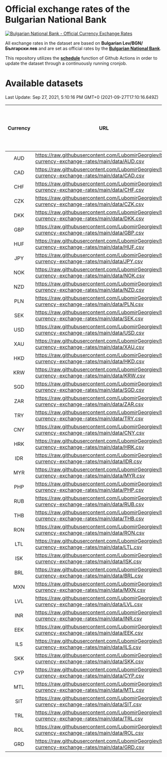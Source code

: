 # Official exchange rates of the Bulgarian National Bank

[![Bulgarian National Bank - Official Currency Exchange Rates](https://github.com/LubomirGeorgiev/bnb-currency-exchange-rates/actions/workflows/update-rates.yml/badge.svg?branch=main)](https://github.com/LubomirGeorgiev/bnb-currency-exchange-rates/actions/workflows/update-rates.yml)

All exchange rates in the dataset are based on **Bulgarian Lev/BGN/Български лев** and are set as official rates by the [**Bulgarian National Bank**](https://www.bnb.bg/Statistics/StExternalSector/StExchangeRates/StERForeignCurrencies/index.htm?toLang=_EN).

This repository utilizes the [**schedule**](https://docs.github.com/en/actions/reference/events-that-trigger-workflows) function of Github Actions in order to update the dataset through a continuously running cronjob.

# Available datasets

<!-- START LINKS (DO NOT EVER FU*ING DELETE THIS COMMENT FOR THE LOVE OF YOUR LIFE!!! IF YOU ARE CURIOS HOW IT WORKS, YOU CAN HAVE A LOOK AT ./src/updateReadme.ts) -->

Last Update: Sep 27, 2021, 5:10:16 PM GMT+0 (2021-09-27T17:10:16.649Z)

| Currency | URL                                                                                             | Number of records | Number of missing days that were filled in |
| :------: | ----------------------------------------------------------------------------------------------- | :---------------: | :----------------------------------------: |
|   AUD    | https://raw.githubusercontent.com/LubomirGeorgiev/bnb-currency-exchange-rates/main/data/AUD.csv |       8027        |                    2474                    |
|   CAD    | https://raw.githubusercontent.com/LubomirGeorgiev/bnb-currency-exchange-rates/main/data/CAD.csv |       8027        |                    2474                    |
|   CHF    | https://raw.githubusercontent.com/LubomirGeorgiev/bnb-currency-exchange-rates/main/data/CHF.csv |       8027        |                    2474                    |
|   CZK    | https://raw.githubusercontent.com/LubomirGeorgiev/bnb-currency-exchange-rates/main/data/CZK.csv |       8027        |                    2474                    |
|   DKK    | https://raw.githubusercontent.com/LubomirGeorgiev/bnb-currency-exchange-rates/main/data/DKK.csv |       8027        |                    2474                    |
|   GBP    | https://raw.githubusercontent.com/LubomirGeorgiev/bnb-currency-exchange-rates/main/data/GBP.csv |       8027        |                    2474                    |
|   HUF    | https://raw.githubusercontent.com/LubomirGeorgiev/bnb-currency-exchange-rates/main/data/HUF.csv |       8027        |                    2474                    |
|   JPY    | https://raw.githubusercontent.com/LubomirGeorgiev/bnb-currency-exchange-rates/main/data/JPY.csv |       8027        |                    2474                    |
|   NOK    | https://raw.githubusercontent.com/LubomirGeorgiev/bnb-currency-exchange-rates/main/data/NOK.csv |       8027        |                    2474                    |
|   NZD    | https://raw.githubusercontent.com/LubomirGeorgiev/bnb-currency-exchange-rates/main/data/NZD.csv |       8027        |                    2474                    |
|   PLN    | https://raw.githubusercontent.com/LubomirGeorgiev/bnb-currency-exchange-rates/main/data/PLN.csv |       8027        |                    2474                    |
|   SEK    | https://raw.githubusercontent.com/LubomirGeorgiev/bnb-currency-exchange-rates/main/data/SEK.csv |       8027        |                    2474                    |
|   USD    | https://raw.githubusercontent.com/LubomirGeorgiev/bnb-currency-exchange-rates/main/data/USD.csv |       8027        |                    2474                    |
|   XAU    | https://raw.githubusercontent.com/LubomirGeorgiev/bnb-currency-exchange-rates/main/data/XAU.csv |       8027        |                    2476                    |
|   HKD    | https://raw.githubusercontent.com/LubomirGeorgiev/bnb-currency-exchange-rates/main/data/HKD.csv |       7727        |                    2385                    |
|   KRW    | https://raw.githubusercontent.com/LubomirGeorgiev/bnb-currency-exchange-rates/main/data/KRW.csv |       7727        |                    2385                    |
|   SGD    | https://raw.githubusercontent.com/LubomirGeorgiev/bnb-currency-exchange-rates/main/data/SGD.csv |       7727        |                    2385                    |
|   ZAR    | https://raw.githubusercontent.com/LubomirGeorgiev/bnb-currency-exchange-rates/main/data/ZAR.csv |       7727        |                    2385                    |
|   TRY    | https://raw.githubusercontent.com/LubomirGeorgiev/bnb-currency-exchange-rates/main/data/TRY.csv |       6086        |                    1880                    |
|   CNY    | https://raw.githubusercontent.com/LubomirGeorgiev/bnb-currency-exchange-rates/main/data/CNY.csv |       5968        |                    1846                    |
|   HRK    | https://raw.githubusercontent.com/LubomirGeorgiev/bnb-currency-exchange-rates/main/data/HRK.csv |       5968        |                    1846                    |
|   IDR    | https://raw.githubusercontent.com/LubomirGeorgiev/bnb-currency-exchange-rates/main/data/IDR.csv |       5968        |                    1846                    |
|   MYR    | https://raw.githubusercontent.com/LubomirGeorgiev/bnb-currency-exchange-rates/main/data/MYR.csv |       5968        |                    1846                    |
|   PHP    | https://raw.githubusercontent.com/LubomirGeorgiev/bnb-currency-exchange-rates/main/data/PHP.csv |       5968        |                    1846                    |
|   RUB    | https://raw.githubusercontent.com/LubomirGeorgiev/bnb-currency-exchange-rates/main/data/RUB.csv |       5968        |                    1846                    |
|   THB    | https://raw.githubusercontent.com/LubomirGeorgiev/bnb-currency-exchange-rates/main/data/THB.csv |       5968        |                    1846                    |
|   RON    | https://raw.githubusercontent.com/LubomirGeorgiev/bnb-currency-exchange-rates/main/data/RON.csv |       5909        |                    1828                    |
|   LTL    | https://raw.githubusercontent.com/LubomirGeorgiev/bnb-currency-exchange-rates/main/data/LTL.csv |       5276        |                    1617                    |
|   ISK    | https://raw.githubusercontent.com/LubomirGeorgiev/bnb-currency-exchange-rates/main/data/ISK.csv |       5031        |                    1556                    |
|   BRL    | https://raw.githubusercontent.com/LubomirGeorgiev/bnb-currency-exchange-rates/main/data/BRL.csv |       4998        |                    1549                    |
|   MXN    | https://raw.githubusercontent.com/LubomirGeorgiev/bnb-currency-exchange-rates/main/data/MXN.csv |       4998        |                    1549                    |
|   LVL    | https://raw.githubusercontent.com/LubomirGeorgiev/bnb-currency-exchange-rates/main/data/LVL.csv |       4913        |                    1505                    |
|   INR    | https://raw.githubusercontent.com/LubomirGeorgiev/bnb-currency-exchange-rates/main/data/INR.csv |       4629        |                    1433                    |
|   EEK    | https://raw.githubusercontent.com/LubomirGeorgiev/bnb-currency-exchange-rates/main/data/EEK.csv |       4121        |                    1259                    |
|   ILS    | https://raw.githubusercontent.com/LubomirGeorgiev/bnb-currency-exchange-rates/main/data/ILS.csv |       3903        |                    1212                    |
|   SKK    | https://raw.githubusercontent.com/LubomirGeorgiev/bnb-currency-exchange-rates/main/data/SKK.csv |       3093        |                    947                     |
|   CYP    | https://raw.githubusercontent.com/LubomirGeorgiev/bnb-currency-exchange-rates/main/data/CYP.csv |       3025        |                    921                     |
|   MTL    | https://raw.githubusercontent.com/LubomirGeorgiev/bnb-currency-exchange-rates/main/data/MTL.csv |       2725        |                    832                     |
|   SIT    | https://raw.githubusercontent.com/LubomirGeorgiev/bnb-currency-exchange-rates/main/data/SIT.csv |       2665        |                    813                     |
|   TRL    | https://raw.githubusercontent.com/LubomirGeorgiev/bnb-currency-exchange-rates/main/data/TRL.csv |       1939        |                    592                     |
|   ROL    | https://raw.githubusercontent.com/LubomirGeorgiev/bnb-currency-exchange-rates/main/data/ROL.csv |       1818        |                    557                     |
|   GRD    | https://raw.githubusercontent.com/LubomirGeorgiev/bnb-currency-exchange-rates/main/data/GRD.csv |        359        |                    107                     |

<!-- END LINKS (DO NOT EVER FU*ING DELETE THIS COMMENT FOR THE LOVE OF YOUR LIFE!!! IF YOU ARE CURIOS HOW IT WORKS, YOU CAN HAVE A LOOK AT ./src/updateReadme.ts) -->
